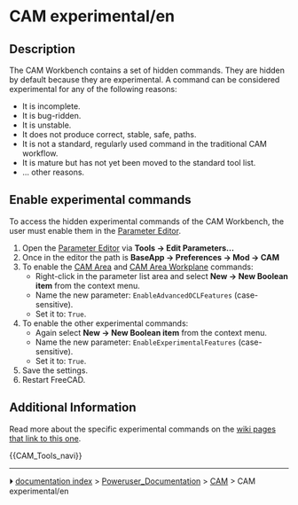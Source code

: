 # CAM experimental/en
## Description

The CAM Workbench contains a set of hidden commands. They are hidden by default because they are experimental. A command can be considered experimental for any of the following reasons:

-   It is incomplete.
-   It is bug-ridden.
-   It is unstable.
-   It does not produce correct, stable, safe, paths.
-   It is not a standard, regularly used command in the traditional CAM workflow.
-   It is mature but has not yet been moved to the standard tool list.
-   \... other reasons.

## Enable experimental commands 

To access the hidden experimental commands of the CAM Workbench, the user must enable them in the [Parameter Editor](Std_DlgParameter.md).

1.  Open the [Parameter Editor](Std_DlgParameter.md) via **Tools → Edit Parameters...**
2.  Once in the editor the path is **BaseApp → Preferences → Mod → CAM**
3.  To enable the [CAM Area](CAM_Area.md) and [CAM Area Workplane](CAM_Area_Workplane.md) commands:
    -   Right-click in the parameter list area and select **New → New Boolean item** from the context menu.
    -   Name the new parameter: `EnableAdvancedOCLFeatures` (case-sensitive).
    -   Set it to: `True`.
4.  To enable the other experimental commands:
    -   Again select **New → New Boolean item** from the context menu.
    -   Name the new parameter: `EnableExperimentalFeatures` (case-sensitive).
    -   Set it to: `True`.
5.  Save the settings.
6.  Restart FreeCAD.

## Additional Information 

Read more about the specific experimental commands on the [wiki pages that link to this one](https://www.freecadweb.org/wiki/Special:WhatLinksHere/CAM_experimental).


 {{CAM_Tools_navi}}



---
⏵ [documentation index](../README.md) > [Poweruser_Documentation](Category_Poweruser_Documentation.md) > [CAM](CAM_Workbench.md) > CAM experimental/en
